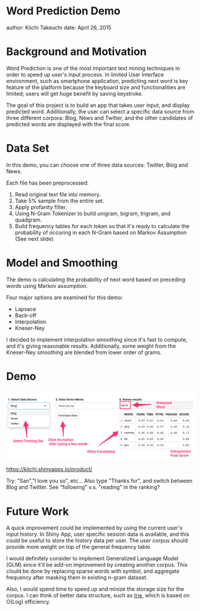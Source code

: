 Word Prediction Demo
========================================================
author: Kiichi Takeuchi
date: April 26, 2015

Background and Motivation
========================================================

Word Prediction is one of the most important text mining techniques in order to speed up user's input process. In limited User Interface environment, such as smartphone application, predicting next word is key feature of the platform because the keyboard size and functionalities are limited; users will get huge benefit by saving keystroke.

The goal of this project is to build an app that takes user input, and display predicted word. Additionally, the user can select a specific data source from three different corpora: Blog, News and Twitter, and the other candidates of predicted words are displayed with the final score.

Data Set
========================================================

In this demo, you can choose one of three data sources: Twitter, Blog and News.

Each file has been preprocessed:

1. Read original text file into memory.
1. Take 5% sample from the entire set.
1. Apply profanity filter.
1. Using N-Gram Tokenizer to build unigram, bigram, trigram, and quadgram.
1. Build frequency tables for each token so that it's ready to calculate the probability of occuring in each N-Gram based on Markov Assumption (See next slide)


Model and Smoothing
========================================================

The demo is calculating the probability of next word based on preceding words using Markov assumption.

Four major options are examined for this demo: 

* Lapsace 
* Back-off
* Interpolation
* Kneser-Ney

I decided to implement interpolation smoothing since it's fast to compute, and it's giving reasonable results. Additionally, some weight from the Kneser-Ney smoothing are blended from lower order of grams.

Demo
========================================================
![Instructions](demo.png)

https://kiichi.shinyapps.io/product/

Try: "San","I love you so", etc... Also type "Thanks for", and switch between Blog and Twitter. See "following" v.s. "reading" in the ranking?

Future Work
========================================================

A quick improvement could be implemented by using the current user's input history. In Shiny App, user specific session data is available, and this could be useful to store the history data per user. The user corpus should provide more weight on top of the general frequency table.

I would definitely consider to implement Generalized Language Model (GLM) since it'll be add-on improvement by creating another corpus. This clould be done by replacing sparse words with <UNK> symbol, and aggregate frequency after masking them in existing n-gram dataset.

Also, I would spend time to speed up and minize the storage size for the corpus. I can think of better data structure, such as [trie](http://en.wikipedia.org/wiki/Trie), which is based on O(Log) efficiency.







